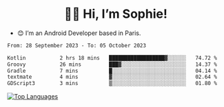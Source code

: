 <h1 align="center"> 👋🏽 Hi, I’m Sophie! </h1>  

- 😊 I’m an Android Developer based in Paris.

<!--START_SECTION:waka-->

```txt
From: 28 September 2023 - To: 05 October 2023

Kotlin           2 hrs 18 mins   ██████████████████▓░░░░░░   74.72 %
Groovy           26 mins         ███▓░░░░░░░░░░░░░░░░░░░░░   14.37 %
Gradle           7 mins          █░░░░░░░░░░░░░░░░░░░░░░░░   04.14 %
textmate         4 mins          ▓░░░░░░░░░░░░░░░░░░░░░░░░   02.64 %
GDScript3        3 mins          ▒░░░░░░░░░░░░░░░░░░░░░░░░   01.80 %
```

<!--END_SECTION:waka-->

<!-- [![My GitHub stats](https://github-readme-stats.vercel.app/api?username=sophicapri&show_icons=true&theme=buefy)](https://github.com/anuraghazra/github-readme-stats) -->

[![Top Languages](https://github-readme-stats.vercel.app/api/top-langs/?username=sophicapri&langs_count=2&layout=compact)](https://github.com/anuraghazra/github-readme-stats) 

<!-- ![](https://github-readme-streak-stats.herokuapp.com/?user=sophicapri) -->
